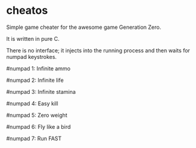 # cheatos
Simple game cheater for the awesome game Generation Zero.

It is written in pure C.

There is no interface; it injects into the running process and then waits for numpad keystrokes.

#numpad 1: Infinite ammo

#numpad 2: Infinite life

#numpad 3: Infinite stamina

#numpad 4: Easy kill

#numpad 5: Zero weight

#numpad 6: Fly like a bird

#numpad 7: Run FAST
